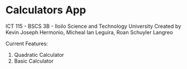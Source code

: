 # Calculators App
ICT 115 - BSCS 3B - Iloilo Science and Technology University
Created by Kevin Joseph Hermonio, Micheal Ian Leguira, Roan Schuyler Langreo

Current Features:
1. Quadratic Calculator
2. Basic Calculator
